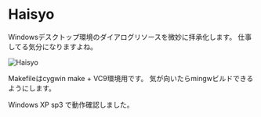 Haisyo
======

Windowsデスクトップ環境のダイアログリソースを微妙に拝承化します。
仕事してる気分になりますよね。

![Haisyo](http://zuse.jp/misc/haisyo-example.png)

Makefileはcygwin make + VC9環境用です。
気が向いたらmingwビルドできるようにします。

Windows XP sp3 で動作確認しました。
